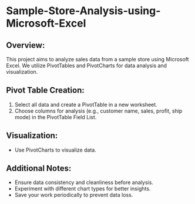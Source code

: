 # Sample-Store-Analysis-using-Microsoft-Excel
## Overview:
This project aims to analyze sales data from a sample store using Microsoft Excel. We utilize PivotTables and PivotCharts for data analysis and visualization.

## Pivot Table Creation:
1. Select all data and create a PivotTable in a new worksheet.
2. Choose columns for analysis (e.g., customer name, sales, profit, ship mode) in the PivotTable Field List.

## Visualization:
- Use PivotCharts to visualize data.

## Additional Notes:
- Ensure data consistency and cleanliness before analysis.
- Experiment with different chart types for better insights.
- Save your work periodically to prevent data loss.
